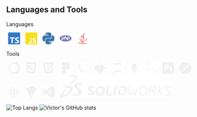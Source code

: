 ## Languages and Tools

Languages
<p float="left">
  <img src="./img/typescript.svg" width="32" height="32" hspace="5"/>
  <img src="./img/javascript.svg" width="32" height="32" hspace="5"/>
  <img src="./img/python.svg" width="32" height="32" hspace="5"/>
  <img src="./img/php.svg" width="32" height="32" hspace="5"/>
  <img src="./img/java.svg" width="32" height="32" hspace="5"/>
</p>
Tools
<p float=""left>
  <img src="./img/anaconda.svg" width="32" height="32" hspace="5"/>
  <img src="./img/css3.svg" width="32" height="32" hspace="5"/>
  <img src="./img/html5.svg" width="32" height="32" hspace="5"/>
  <img src="./img/figma.svg" width="32" height="32" hspace="5"/>
  <img src="./img/flask.svg" width="32" height="32" hspace="5"/>
  <img src="./img/inkscape.svg" width="32" height="32" hspace="5"/>
  <img src="./img/jupyter.svg" width="32" height="32" hspace="5"/>
  <img src="./img/mongodb.svg" width="32" height="32" hspace="5"/>
  <img src="./img/mysql.svg" width="32" height="32" hspace="5"/>
  <img src="./img/photoshop.svg" width="32" height="32" hspace="5"/>
  <img src="./img/postman.svg" width="32" height="32" hspace="5"/>
  <img src="./img/react.svg" width="32" height="32" hspace="5"/>
  <img src="./img/vite.svg" width="32" height="32" hspace="5"/>
  <img src="./img/vscode.svg" width="32" height="32" hspace="5"/>
  <img src="./img/solidworks.svg" hspace="5"/>
</p>
<p>
  
  <span hspace="5" height="300">![Top Langs](https://github-readme-stats.vercel.app/api/top-langs/?username=v1cto-r&layout=compact&theme=dark)</span>
  <span hspace="5" height="300">![Victor's GitHub stats](https://github-readme-stats.vercel.app/api?username=v1cto-r&show_icons=true&theme=dark&hide=stars,prs)</span>
</p>
